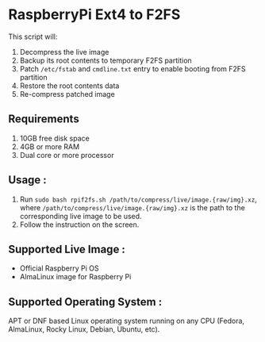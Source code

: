 # RaspberryPi Ext4 to F2FS

This script will:

1. Decompress the live image
2. Backup its root contents to temporary F2FS partition
3. Patch `/etc/fstab` and `cmdline.txt` entry to enable booting from F2FS partition
4. Restore the root contents data
5. Re-compress patched image

## Requirements

1. 10GB free disk space
2. 4GB or more RAM
3. Dual core or more processor

## Usage :

1. Run `sudo bash rpif2fs.sh /path/to/compress/live/image.{raw/img}.xz`, where `/path/to/compress/live/image.{raw/img}.xz` is the path to the corresponding live image to be used.
2. Follow the instruction on the screen.

## Supported Live Image :

- Official Raspberry Pi OS
- AlmaLinux image for Raspberry Pi

## Supported Operating System :

APT or DNF based Linux operating system running on any CPU (Fedora, AlmaLinux, Rocky Linux, Debian, Ubuntu, etc).
